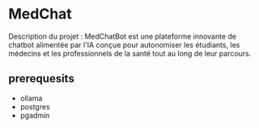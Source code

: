 # MedChat
Description du projet :
MedChatBot est une plateforme innovante de chatbot alimentée par l'IA conçue pour autonomiser les étudiants, les médecins et les professionnels de la santé tout au long de leur parcours.

## prerequesits

- ollama 
- postgres
- pgadmin